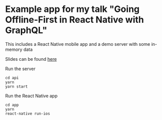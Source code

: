 # Example app for my talk "Going Offline-First in React Native with GraphQL"

This includes a React Native mobile app and a demo server with some in-memory data

Slides can be found [here](https://slides.com/kadikraman/offline-first/)


Run the server
```
cd api
yarn
yarn start
```

Run the React Native app
```
cd app
yarn
react-native run-ios
```
